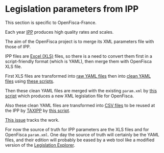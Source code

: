 # Legislation parameters from IPP

This section is specific to OpenFisca-France.

Each year [<abbr title="Institut des politiques publiques">IPP</abbr>](http://www.ipp.eu/) produces high quality rates and scales.

The aim of the OpenFisca project is to merge its XML parameters file with those of IPP.

IPP files are [Excel (XLS)](https://git.framasoft.org/french-tax-and-benefit-tables/ipp-tax-and-benefit-tables-xlsx) files, so there is a need to convert them first in a script-friendly format (which is YAML), then merge them with OpenFisca XLS file.

First XLS files are transformed into [raw YAML files](https://git.framasoft.org/french-tax-and-benefit-tables/ipp-tax-and-benefit-tables-yaml-raw) then into [clean YAML files](https://git.framasoft.org/french-tax-and-benefit-tables/ipp-tax-and-benefit-tables-yaml-clean) using [these scripts](https://git.framasoft.org/french-tax-and-benefit-tables/ipp-tax-and-benefit-tables-converters).

Then these clean YAML files are merged with the existing `param.xml` by [this script](https://github.com/openfisca/openfisca-france/blob/baremes-ipp/openfisca_france/scripts/merge_ipp_tax_and_benefit_tables_with_parameters.py) which produces a new XML legislation file for OpenFisca.

Also these clean YAML files are transformed into [CSV files](https://git.framasoft.org/french-tax-and-benefit-tables/taxipp-parameters) to be reused at the IPP by [TAXIPP](http://www.ipp.eu/outils/taxipp-outils/) by [this script](https://git.framasoft.org/french-tax-and-benefit-tables/ipp-tax-and-benefit-tables-converters/blob/master/ipp_tax_and_benefit_tables_yaml_to_taxipp_csv.py).

[This issue](https://github.com/openfisca/openfisca-france/issues/410) tracks the work.

For now the source of truth for IPP parameters are the XLS files and for OpenFisca `param.xml`.
One day the source of truth will certainly be the YAML files, and their edition will probably be eased by a web tool like a modified version of the [Legislation Explorer](https://legislation.openfisca.fr/).
